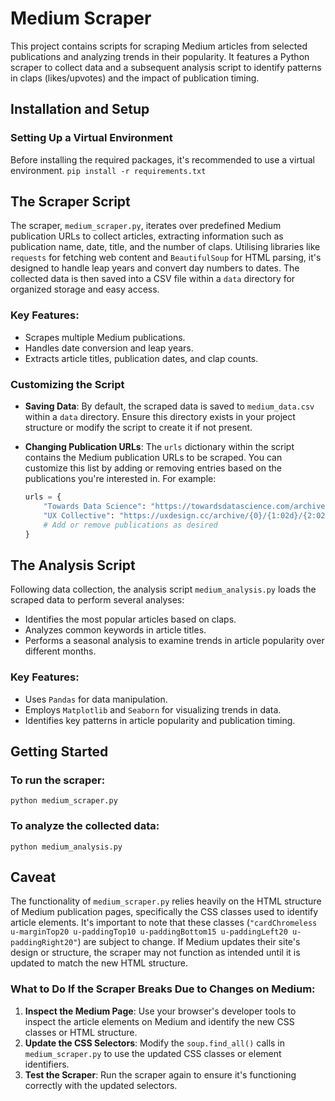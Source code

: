 # Medium Scraper

This project contains scripts for scraping Medium articles from selected publications and analyzing trends in their popularity. 
It features a Python scraper to collect data and a subsequent analysis script to identify patterns in claps (likes/upvotes) and the impact of publication timing.

## Installation and Setup

### Setting Up a Virtual Environment

Before installing the required packages, it's recommended to use a virtual environment.
`pip install -r requirements.txt`

## The Scraper Script

The scraper, `medium_scraper.py`, iterates over predefined Medium publication URLs to collect articles, extracting information such as publication name, date, title, and the number of claps. 
Utilising libraries like `requests` for fetching web content and `BeautifulSoup` for HTML parsing, it's designed to handle leap years and convert day numbers to dates. 
The collected data is then saved into a CSV file within a `data` directory for organized storage and easy access.

### Key Features:
- Scrapes multiple Medium publications.
- Handles date conversion and leap years.
- Extracts article titles, publication dates, and clap counts.

### Customizing the Script

- **Saving Data**: By default, the scraped data is saved to `medium_data.csv` within a `data` directory. Ensure this directory exists in your project structure or modify the script to create it if not present.
  
- **Changing Publication URLs**: The `urls` dictionary within the script contains the Medium publication URLs to be scraped. You can customize this list by adding or removing entries based on the publications you're interested in. For example:

  ```python
  urls = {
      "Towards Data Science": "https://towardsdatascience.com/archive/{0}/{1:02d}/{2:02d}",
      "UX Collective": "https://uxdesign.cc/archive/{0}/{1:02d}/{2:02d}",
      # Add or remove publications as desired
  }

## The Analysis Script
Following data collection, the analysis script `medium_analysis.py` loads the scraped data to perform several analyses:
- Identifies the most popular articles based on claps.
- Analyzes common keywords in article titles.
- Performs a seasonal analysis to examine trends in article popularity over different months.

### Key Features:
- Uses `Pandas` for data manipulation.
- Employs `Matplotlib` and `Seaborn` for visualizing trends in data.
- Identifies key patterns in article popularity and publication timing.

## Getting Started
### To run the scraper:
`python medium_scraper.py`

### To analyze the collected data:
`python medium_analysis.py`

## Caveat

The functionality of `medium_scraper.py` relies heavily on the HTML structure of Medium publication pages, specifically the CSS classes used to identify article elements. It's important to note that these classes (`"cardChromeless u-marginTop20 u-paddingTop10 u-paddingBottom15 u-paddingLeft20 u-paddingRight20"`) are subject to change. If Medium updates their site's design or structure, the scraper may not function as intended until it is updated to match the new HTML structure.

### What to Do If the Scraper Breaks Due to Changes on Medium:

1. **Inspect the Medium Page**: Use your browser's developer tools to inspect the article elements on Medium and identify the new CSS classes or HTML structure.
2. **Update the CSS Selectors**: Modify the `soup.find_all()` calls in `medium_scraper.py` to use the updated CSS classes or element identifiers.
3. **Test the Scraper**: Run the scraper again to ensure it's functioning correctly with the updated selectors.
